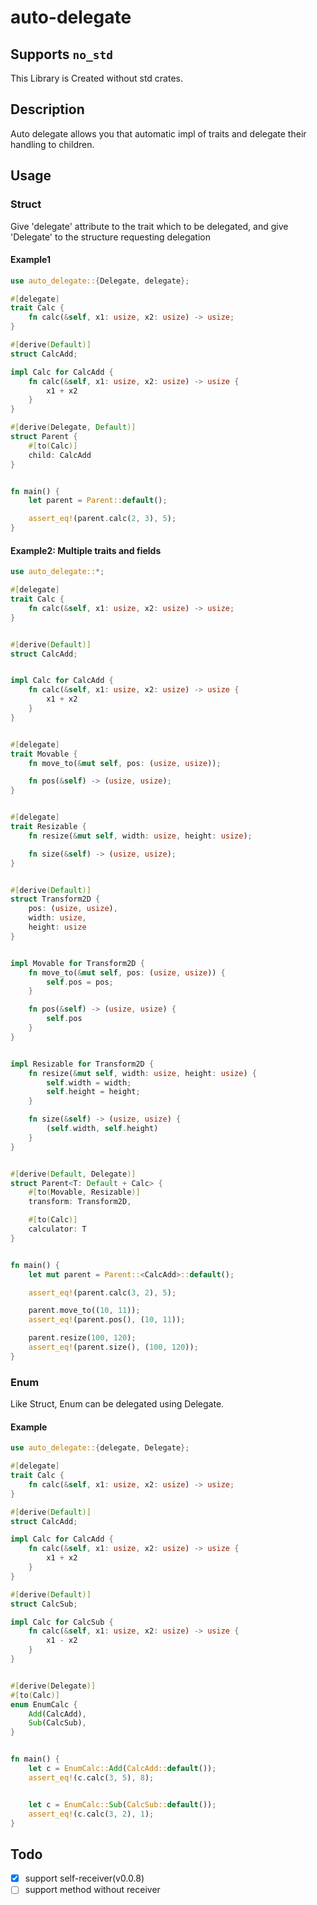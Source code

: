 # auto-delegate

## Supports `no_std`

This Library is Created without std crates.

## Description

Auto delegate allows you that automatic impl of traits and delegate their handling to children.

## Usage

### Struct

Give 'delegate' attribute to the trait which to be delegated,
and give 'Delegate' to the structure requesting delegation

#### Example1

```rust
use auto_delegate::{Delegate, delegate};

#[delegate]
trait Calc {
    fn calc(&self, x1: usize, x2: usize) -> usize;
}

#[derive(Default)]
struct CalcAdd;

impl Calc for CalcAdd {
    fn calc(&self, x1: usize, x2: usize) -> usize {
        x1 + x2
    }
}

#[derive(Delegate, Default)]
struct Parent {
    #[to(Calc)]
    child: CalcAdd
}


fn main() {
    let parent = Parent::default();

    assert_eq!(parent.calc(2, 3), 5);
}
```

#### Example2: Multiple traits and fields

```rust
use auto_delegate::*;

#[delegate]
trait Calc {
    fn calc(&self, x1: usize, x2: usize) -> usize;
}


#[derive(Default)]
struct CalcAdd;


impl Calc for CalcAdd {
    fn calc(&self, x1: usize, x2: usize) -> usize {
        x1 + x2
    }
}


#[delegate]
trait Movable {
    fn move_to(&mut self, pos: (usize, usize));

    fn pos(&self) -> (usize, usize);
}


#[delegate]
trait Resizable {
    fn resize(&mut self, width: usize, height: usize);

    fn size(&self) -> (usize, usize);
}


#[derive(Default)]
struct Transform2D {
    pos: (usize, usize),
    width: usize,
    height: usize
}


impl Movable for Transform2D {
    fn move_to(&mut self, pos: (usize, usize)) {
        self.pos = pos;
    }

    fn pos(&self) -> (usize, usize) {
        self.pos
    }
}


impl Resizable for Transform2D {
    fn resize(&mut self, width: usize, height: usize) {
        self.width = width;
        self.height = height;
    }

    fn size(&self) -> (usize, usize) {
        (self.width, self.height)
    }
}


#[derive(Default, Delegate)]
struct Parent<T: Default + Calc> {
    #[to(Movable, Resizable)]
    transform: Transform2D,

    #[to(Calc)]
    calculator: T
}


fn main() {
    let mut parent = Parent::<CalcAdd>::default();

    assert_eq!(parent.calc(3, 2), 5);

    parent.move_to((10, 11));
    assert_eq!(parent.pos(), (10, 11));

    parent.resize(100, 120);
    assert_eq!(parent.size(), (100, 120));
}
```

### Enum

Like Struct, Enum can be delegated using Delegate.

#### Example

```rust
use auto_delegate::{delegate, Delegate};

#[delegate]
trait Calc {
    fn calc(&self, x1: usize, x2: usize) -> usize;
}

#[derive(Default)]
struct CalcAdd;

impl Calc for CalcAdd {
    fn calc(&self, x1: usize, x2: usize) -> usize {
        x1 + x2
    }
}

#[derive(Default)]
struct CalcSub;

impl Calc for CalcSub {
    fn calc(&self, x1: usize, x2: usize) -> usize {
        x1 - x2
    }
}


#[derive(Delegate)]
#[to(Calc)]
enum EnumCalc {
    Add(CalcAdd),
    Sub(CalcSub),
}


fn main() {
    let c = EnumCalc::Add(CalcAdd::default());
    assert_eq!(c.calc(3, 5), 8);


    let c = EnumCalc::Sub(CalcSub::default());
    assert_eq!(c.calc(3, 2), 1);
}
```

## Todo

- [x] support self-receiver(v0.0.8)
- [ ] support method without receiver